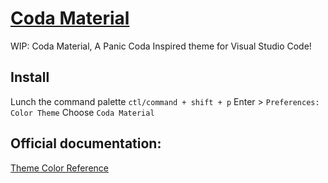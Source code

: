 # [Coda Material](https://marketplace.visualstudio.com/)

WIP: Coda Material, A Panic Coda Inspired theme for Visual Studio Code!

## Install

Lunch the command palette `ctl/command + shift + p`
Enter > `Preferences: Color Theme`
Choose `Coda Material`

## Official documentation:

[Theme Color Reference](https://code.visualstudio.com/docs/getstarted/theme-color-reference)
